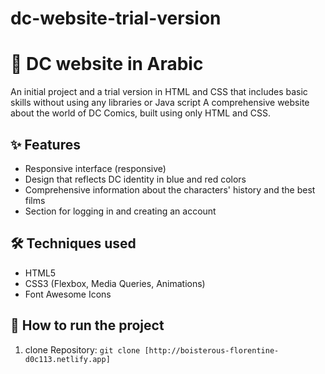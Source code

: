 # dc-website-trial-version
# 🌟 DC website in Arabic
An initial project and a trial version in HTML and CSS that includes basic skills without using any libraries or Java script
A comprehensive website about the world of DC Comics, built using only HTML and CSS.

## ✨ Features
- Responsive interface (responsive)
- Design that reflects DC identity in blue and red colors
- Comprehensive information about the characters' history and the best films
- Section for logging in and creating an account

## 🛠 Techniques used
- HTML5
- CSS3 (Flexbox, Media Queries, Animations)
- Font Awesome Icons

## 🚀 How to run the project
1. clone Repository: `git clone [http://boisterous-florentine-d0c113.netlify.app]`
